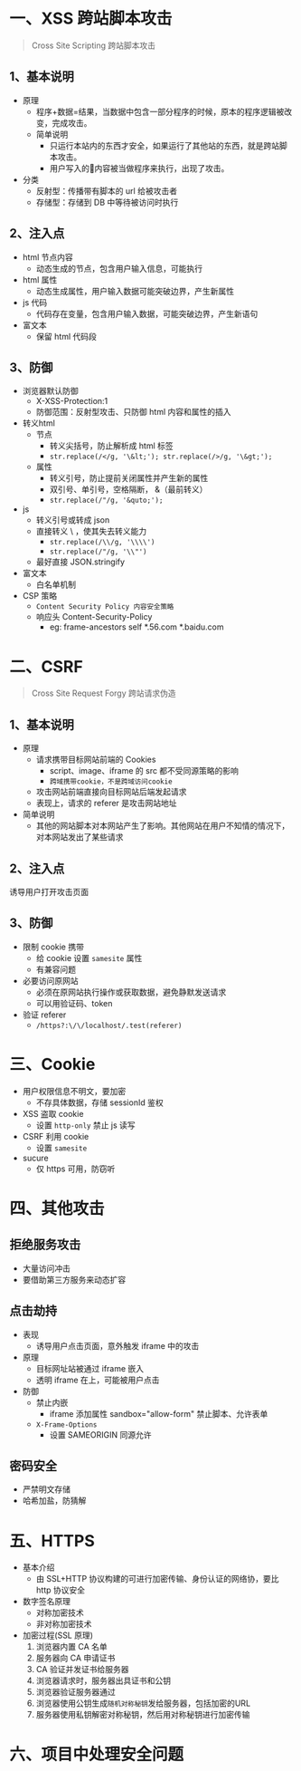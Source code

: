# 一、XSS 跨站脚本攻击

> Cross Site Scripting 跨站脚本攻击

## 1、基本说明

- 原理
    - 程序+数据=结果，当数据中包含一部分程序的时候，原本的程序逻辑被改变，完成攻击。
    - 简单说明
        - 只运行本站内的东西才安全，如果运行了其他站的东西，就是跨站脚本攻击。
        - 用户写入的内容被当做程序来执行，出现了攻击。
- 分类
    - 反射型：传播带有脚本的 url 给被攻击者
    - 存储型：存储到 DB 中等待被访问时执行

## 2、注入点

- html 节点内容
    - 动态生成的节点，包含用户输入信息，可能执行
- html 属性
    - 动态生成属性，用户输入数据可能突破边界，产生新属性
- js 代码
    - 代码存在变量，包含用户输入数据，可能突破边界，产生新语句
- 富文本
    - 保留 html 代码段

## 3、防御

- 浏览器默认防御
    - X-XSS-Protection:1
    - 防御范围：反射型攻击、只防御 html 内容和属性的插入
- 转义html
    - 节点
        - 转义尖括号，防止解析成 html 标签
        - `str.replace(/</g, '\&lt;'); str.replace(/>/g, '\&gt;'); `
    - 属性
        - 转义引号，防止提前关闭属性并产生新的属性
        - 双引号、单引号，空格隔断， &（最前转义）
        - `str.replace(/"/g, '&quto;');`
- js
    - 转义引号或转成 json
    - 直接转义 \ ，使其失去转义能力
        - `str.replace(/\\/g, '\\\\')`
        - `str.replace(/"/g, '\\"')`
    - 最好直接 JSON.stringify
- 富文本
    - 白名单机制
- CSP 策略
    - `Content Security Policy 内容安全策略`
    - 响应头 Content-Security-Policy
        - eg: frame-ancestors self *.56.com *.baidu.com

# 二、CSRF

> Cross Site Request Forgy 跨站请求伪造

## 1、基本说明

- 原理
    - 请求携带目标网站前端的 Cookies
        - script、image、iframe 的 src 都不受同源策略的影响
        - `跨域携带cookie，不是跨域访问cookie`
    - 攻击网站前端直接向目标网站后端发起请求
    - 表现上，请求的 referer 是攻击网站地址
- 简单说明
    - 其他的网站脚本对本网站产生了影响。其他网站在用户不知情的情况下，对本网站发出了某些请求

## 2、注入点

诱导用户打开攻击页面

## 3、防御

- 限制 cookie 携带
    - 给 cookie 设置 `samesite` 属性
    - 有兼容问题
- 必要访问原网站
    - 必须在原网站执行操作或获取数据，避免静默发送请求
    - 可以用验证码、token
- 验证 referer
    - `/https?:\/\/localhost/.test(referer) `

# 三、Cookie

- 用户权限信息不明文，要加密
    - 不存具体数据，存储 sessionId 鉴权
- XSS 盗取 cookie 
    - 设置 `http-only` 禁止 js 读写
- CSRF 利用 cookie
    - 设置 `samesite`
- sucure
    - 仅 https 可用，防窃听

# 四、其他攻击

## 拒绝服务攻击

- 大量访问冲击
- 要借助第三方服务来动态扩容

## 点击劫持

- 表现
    - 诱导用户点击页面，意外触发 iframe 中的攻击
- 原理
    - 目标网址站被通过 iframe 嵌入
    - 透明 iframe 在上，可能被用户点击
- 防御
    - 禁止内嵌
        - iframe 添加属性 sandbox="allow-form" 禁止脚本、允许表单
    - `X-Frame-Options`
        - 设置 SAMEORIGIN 同源允许

## 密码安全

- 严禁明文存储
- 哈希加盐，防猜解

# 五、HTTPS

- 基本介绍
    - 由 SSL+HTTP 协议构建的可进行加密传输、身份认证的网络协，要比 http 协议安全
- 数字签名原理
    - 对称加密技术
    - 非对称加密技术
- 加密过程(SSL 原理)
    1. 浏览器内置 CA 名单
    2. 服务器向 CA 申请证书
    3. CA 验证并发证书给服务器
    4. 浏览器请求时，服务器出具证书和公钥
    5. 浏览器验证服务器通过
    6. 浏览器使用公钥生成`随机对称秘钥`发给服务器，包括加密的URL
    7. 服务器使用私钥解密对称秘钥，然后用对称秘钥进行加密传输

# 六、项目中处理安全问题